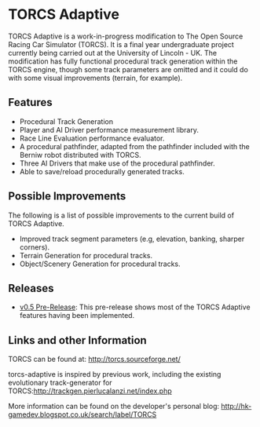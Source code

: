 # TORCS Adaptive
TORCS Adaptive is a work-in-progress modification to The Open Source Racing Car Simulator (TORCS). It is a final year undergraduate project currently being carried out
at the University of Lincoln - UK. The modification has fully functional procedural track generation within the TORCS engine, though some track parameters are omitted
and it could do with some visual improvements (terrain, for example).

## Features
* Procedural Track Generation
* Player and AI Driver performance measurement library.
* Race Line Evaluation performance evaluator.
* A procedural pathfinder, adapted from the pathfinder included with the Berniw robot distributed with TORCS.
* Three AI Drivers that make use of the procedural pathfinder.
* Able to save/reload procedurally generated tracks.

## Possible Improvements
The following is a list of possible improvements to the current build of TORCS Adaptive.
* Improved track segment parameters (e.g, elevation, banking, sharper corners).
* Terrain Generation for procedural tracks.
* Object/Scenery Generation for procedural tracks.

## Releases
* [v0.5 Pre-Release](https://github.com/hkeeble/torcs-adaptive/releases/tag/v0.5): This pre-release shows most of the TORCS Adaptive features having been implemented.

## Links and other Information
TORCS can be found at: http://torcs.sourceforge.net/

torcs-adaptive is inspired by previous work, including the existing evolutionary track-generator for TORCS:http://trackgen.pierlucalanzi.net/index.php

More information can be found on the developer's personal blog: http://hk-gamedev.blogspot.co.uk/search/label/TORCS
